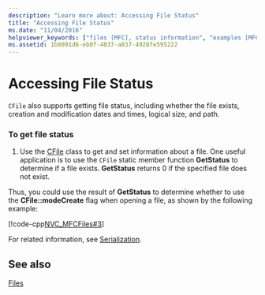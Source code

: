```yaml
---
description: "Learn more about: Accessing File Status"
title: "Accessing File Status"
ms.date: "11/04/2016"
helpviewer_keywords: ["files [MFC], status information", "examples [MFC], file status", "files [MFC], accessing", "file status [MFC]", "status of files [MFC]"]
ms.assetid: 1b8891d6-eb0f-4037-a837-4928fe595222
---
```

# Accessing File Status

`CFile` also supports getting file status, including whether the file exists, creation and modification dates and times, logical size, and path.

### To get file status

1. Use the [CFile](reference/cfile-class.md) class to get and set information about a file. One useful application is to use the `CFile` static member function **GetStatus** to determine if a file exists. **GetStatus** returns 0 if the specified file does not exist.

Thus, you could use the result of **GetStatus** to determine whether to use the **CFile::modeCreate** flag when opening a file, as shown by the following example:

[!code-cpp[NVC_MFCFiles#3](../atl-mfc-shared/reference/codesnippet/cpp/accessing-file-status_1.cpp)]

For related information, see [Serialization](serialization-in-mfc.md).

## See also

[Files](files-in-mfc.md)
